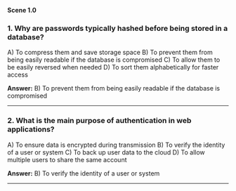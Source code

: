 **Scene 1.0**



### **1. Why are passwords typically hashed before being stored in a database?**

A) To compress them and save storage space
B) To prevent them from being easily readable if the database is compromised
C) To allow them to be easily reversed when needed
D) To sort them alphabetically for faster access

**Answer:** B) To prevent them from being easily readable if the database is compromised

---

### **2. What is the main purpose of authentication in web applications?**

A) To ensure data is encrypted during transmission
B) To verify the identity of a user or system
C) To back up user data to the cloud
D) To allow multiple users to share the same account

**Answer:** B) To verify the identity of a user or system

---
